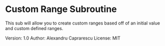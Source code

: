 # Custom Range Subroutine

This sub will allow you to create custom ranges based off of an initial value and custom defined ranges.

Version:   1.0
Author:    Alexandru Caprarescu
License:   MIT
